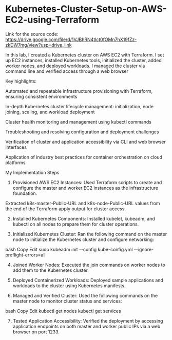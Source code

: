 # Kubernetes-Cluster-Setup-on-AWS-EC2-using-Terraform

Link for the source code: https://drive.google.com/file/d/1VJBhRN4tlct0fOMn7hX19fZz-zkDW7mg/view?usp=drive_link

In this lab, I created a Kubernetes cluster on AWS EC2 with Terraform. I set up EC2 instances, installed Kubernetes tools, initialized the cluster, added worker nodes, and deployed workloads. I managed the cluster via command line and verified access through a web browser

Key highlights:

Automated and repeatable infrastructure provisioning with Terraform, ensuring consistent environments

In-depth Kubernetes cluster lifecycle management: initialization, node joining, scaling, and workload deployment

Cluster health monitoring and management using kubectl commands

Troubleshooting and resolving configuration and deployment challenges

Verification of cluster and application accessibility via CLI and web browser interfaces

Application of industry best practices for container orchestration on cloud platforms

My Implementation Steps

1) Provisioned AWS EC2 Instances:
Used Terraform scripts to create and configure the master and worker EC2 instances as the infrastructure foundation.

Extracted k8s-master-Public-URL and k8s-node-Public-URL values from the end of the Terraform apply output for cluster access.

2) Installed Kubernetes Components:
Installed kubelet, kubeadm, and kubectl on all nodes to prepare them for cluster operations.

3) Initialized Kubernetes Cluster:
Ran the following command on the master node to initialize the Kubernetes cluster and configure networking:

bash
Copy
Edit
sudo kubeadm init --config kube-config.yml --ignore-preflight-errors=all

4) Joined Worker Nodes:
Executed the join commands on worker nodes to add them to the Kubernetes cluster.

5) Deployed Containerized Workloads:
Deployed sample applications and workloads to the cluster using Kubernetes manifests.

6) Managed and Verified Cluster:
Used the following commands on the master node to monitor cluster status and services:

bash
Copy
Edit
kubectl get nodes
kubectl get services

7) Tested Application Accessibility:
Verified the deployment by accessing application endpoints on both master and worker public IPs via a web browser on port 1233.

